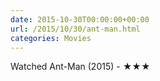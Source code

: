 ```yaml
---
date: 2015-10-30T00:00:00+00:00
url: /2015/10/30/ant-man.html
categories: Movies
---
```

Watched Ant-Man (2015) - ★★★




